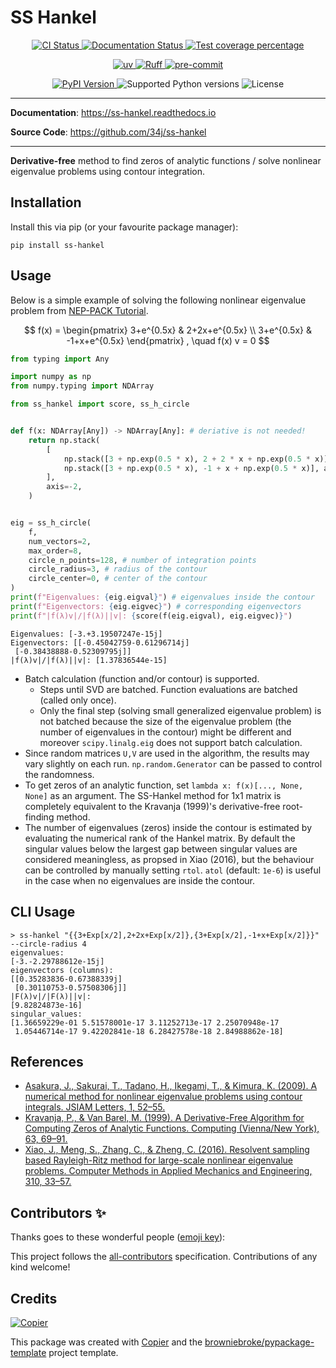 # SS Hankel

<p align="center">
  <a href="https://github.com/34j/ss-hankel/actions/workflows/ci.yml?query=branch%3Amain">
    <img src="https://img.shields.io/github/actions/workflow/status/34j/ss-hankel/ci.yml?branch=main&label=CI&logo=github&style=flat-square" alt="CI Status" >
  </a>
  <a href="https://ss-hankel.readthedocs.io">
    <img src="https://img.shields.io/readthedocs/ss-hankel.svg?logo=read-the-docs&logoColor=fff&style=flat-square" alt="Documentation Status">
  </a>
  <a href="https://codecov.io/gh/34j/ss-hankel">
    <img src="https://img.shields.io/codecov/c/github/34j/ss-hankel.svg?logo=codecov&logoColor=fff&style=flat-square" alt="Test coverage percentage">
  </a>
</p>
<p align="center">
  <a href="https://github.com/astral-sh/uv">
    <img src="https://img.shields.io/endpoint?url=https://raw.githubusercontent.com/astral-sh/uv/main/assets/badge/v0.json" alt="uv">
  </a>
  <a href="https://github.com/astral-sh/ruff">
    <img src="https://img.shields.io/endpoint?url=https://raw.githubusercontent.com/astral-sh/ruff/main/assets/badge/v2.json" alt="Ruff">
  </a>
  <a href="https://github.com/pre-commit/pre-commit">
    <img src="https://img.shields.io/badge/pre--commit-enabled-brightgreen?logo=pre-commit&logoColor=white&style=flat-square" alt="pre-commit">
  </a>
</p>
<p align="center">
  <a href="https://pypi.org/project/ss-hankel/">
    <img src="https://img.shields.io/pypi/v/ss-hankel.svg?logo=python&logoColor=fff&style=flat-square" alt="PyPI Version">
  </a>
  <img src="https://img.shields.io/pypi/pyversions/ss-hankel.svg?style=flat-square&logo=python&amp;logoColor=fff" alt="Supported Python versions">
  <img src="https://img.shields.io/pypi/l/ss-hankel.svg?style=flat-square" alt="License">
</p>

---

**Documentation**: <a href="https://ss-hankel.readthedocs.io" target="_blank">https://ss-hankel.readthedocs.io </a>

**Source Code**: <a href="https://github.com/34j/ss-hankel" target="_blank">https://github.com/34j/ss-hankel </a>

---

**Derivative-free** method to find zeros of analytic functions / solve nonlinear eigenvalue problems using contour integration.

## Installation

Install this via pip (or your favourite package manager):

```shell
pip install ss-hankel
```

## Usage

Below is a simple example of solving the following nonlinear eigenvalue problem from [NEP-PACK Tutorial](https://nep-pack.github.io/NonlinearEigenproblems.jl/dev/tutorial_python_call/#Tutorial:-Using-NEP-PACK-from-python).

$$
f(x) = \begin{pmatrix}
3+e^{0.5x} & 2+2x+e^{0.5x} \\
3+e^{0.5x} & -1+x+e^{0.5x}
\end{pmatrix}
, \quad f(x) v = 0
$$

```python
from typing import Any

import numpy as np
from numpy.typing import NDArray

from ss_hankel import score, ss_h_circle


def f(x: NDArray[Any]) -> NDArray[Any]: # deriative is not needed!
    return np.stack(
        [
            np.stack([3 + np.exp(0.5 * x), 2 + 2 * x + np.exp(0.5 * x)], axis=-1),
            np.stack([3 + np.exp(0.5 * x), -1 + x + np.exp(0.5 * x)], axis=-1),
        ],
        axis=-2,
    )


eig = ss_h_circle(
    f,
    num_vectors=2,
    max_order=8,
    circle_n_points=128, # number of integration points
    circle_radius=3, # radius of the contour
    circle_center=0, # center of the contour
)
print(f"Eigenvalues: {eig.eigval}") # eigenvalues inside the contour
print(f"Eigenvectors: {eig.eigvec}") # corresponding eigenvectors
print(f"|f(λ)v|/|f(λ)||v|: {score(f(eig.eigval), eig.eigvec)}")
```

```text
Eigenvalues: [-3.+3.19507247e-15j]
Eigenvectors: [[-0.45042759-0.61296714j]
 [-0.38438888-0.52309795j]]
|f(λ)v|/|f(λ)||v|: [1.37836544e-15]
```

- Batch calculation (function and/or contour) is supported.
  - Steps until SVD are batched. Function evaluations are batched (called only once).
  - Only the final step (solving small generalized eigenvalue problem) is not batched because the size of the eigenvalue problem (the number of eigenvalues in the contour) might be different and moreover `scipy.linalg.eig` does not support batch calculation.
- Since random matrices `U,V` are used in the algorithm, the results may vary slightly on each run. `np.random.Generator` can be passed to control the randomness.
- To get zeros of an analytic function, set `lambda x: f(x)[..., None, None]` as an argument. The SS-Hankel method for 1x1 matrix is completely equivalent to the Kravanja (1999)'s derivative-free root-finding method.
- The number of eigenvalues (zeros) inside the contour is estimated by evaluating the numerical rank of the Hankel matrix. By default the singular values below the largest gap between singular values are considered meaningless, as propsed in Xiao (2016), but the behaviour can be controlled by manually setting `rtol`. `atol` (default: `1e-6`) is useful in the case when no eigenvalues are inside the contour.

## CLI Usage

```shell
> ss-hankel "{{3+Exp[x/2],2+2x+Exp[x/2]},{3+Exp[x/2],-1+x+Exp[x/2]}}" --circle-radius 4
eigenvalues:
[-3.-2.29788612e-15j]
eigenvectors (columns):
[[0.35283836-0.67388339j]
 [0.30110753-0.57508306j]]
|F(λ)v|/|F(λ)||v|:
[9.82824873e-16]
singular_values:
[1.36659229e-01 5.51578001e-17 3.11252713e-17 2.25070948e-17
 1.05446714e-17 9.42202841e-18 6.28427578e-18 2.84988862e-18]
```

## References

- [Asakura, J., Sakurai, T., Tadano, H., Ikegami, T., & Kimura, K. (2009). A numerical method for nonlinear eigenvalue problems using contour integrals. JSIAM Letters, 1, 52–55.](https://doi.org/10.1007/s006070050051)
- [Kravanja, P., & Van Barel, M. (1999). A Derivative-Free Algorithm for Computing Zeros of Analytic Functions. Computing (Vienna/New York), 63, 69–91.](https://doi.org/10.14495/jsiaml.1.52)
- [Xiao, J., Meng, S., Zhang, C., & Zheng, C. (2016). Resolvent sampling based Rayleigh-Ritz method for large-scale nonlinear eigenvalue problems. Computer Methods in Applied Mechanics and Engineering, 310, 33–57.](https://doi.org/10.1016/j.cma.2016.06.018)

## Contributors ✨

Thanks goes to these wonderful people ([emoji key](https://allcontributors.org/docs/en/emoji-key)):

<!-- prettier-ignore-start -->
<!-- ALL-CONTRIBUTORS-LIST:START - Do not remove or modify this section -->
<!-- markdownlint-disable -->
<!-- markdownlint-enable -->
<!-- ALL-CONTRIBUTORS-LIST:END -->
<!-- prettier-ignore-end -->

This project follows the [all-contributors](https://github.com/all-contributors/all-contributors) specification. Contributions of any kind welcome!

## Credits

[![Copier](https://img.shields.io/endpoint?url=https://raw.githubusercontent.com/copier-org/copier/master/img/badge/badge-grayscale-inverted-border-orange.json)](https://github.com/copier-org/copier)

This package was created with
[Copier](https://copier.readthedocs.io/) and the
[browniebroke/pypackage-template](https://github.com/browniebroke/pypackage-template)
project template.
